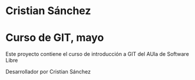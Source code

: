 # Cristian Sánchez
# Curso de GIT, mayo

Este proyecto contiene el curso de introducción a GIT del AUla de Software Libre

Desarrollador por Cristian Sánchez
